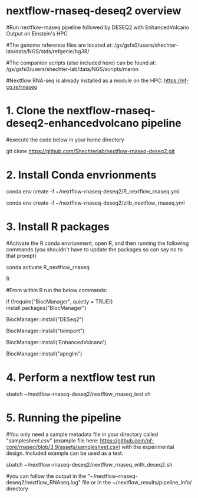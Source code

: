 # nextflow-rnaseq-deseq2 overview

#Run nextflow-rnaseq pipeline followed by DESEQ2 with EnhancedVolcano Output on Einstein's HPC 

#The genome reference files are located at: /gs/gsfs0/users/shechter-lab/data/NGS/stds/refgenie/hg38/

#The companion scripts (also included here) can be found at: /gs/gsfs0/users/shechter-lab/data/NGS/scripts/maron

#Nextflow RNA-seq is already installed as a module on the HPC: https://nf-co.re/rnaseq

# 1. Clone the nextflow-rnaseq-deseq2-enhancedvolcano pipeline 

#execute the code below in your home directory

git clone https://github.com/Shechterlab/nextflow-rnaseq-deseq2.git


# 2. Install Conda envrionments

conda env create -f ~/nextflow-rnaseq-deseq2/R_nextflow_rnaseq.yml

conda env create -f ~/nextflow-rnaseq-deseq2/zlib_nextflow_rnaseq.yml

# 3. Install R packages 

#Activate the R conda envrionment, open R, and then running the following commands (you shouldn't have to update the packages so can say no to that prompt)

conda activate R_nextflow_rnaseq

R

#From within R run the below commands:

if (!require("BiocManager", quietly = TRUE))
    install.packages("BiocManager")


BiocManager::install("DESeq2")

BiocManager::install("tximport")

BiocManager::install('EnhancedVolcano')

BiocManager::install("apeglm")

# 4. Perform a nextflow test run 

sbatch ~/nextflow-rnaseq-deseq2/nextflow_rnaseq_test.sh

# 5. Running the pipeline 

#You only need a sample metadata file in your directory called "samplesheet.csv" (example file here: https://github.com/nf-core/rnaseq/blob/3.9/assets/samplesheet.csv) with the experimental design. Included example can be used as a test.

sbatch ~/nextflow-rnaseq-deseq2/nextflow_rnaseq_with_deseq2.sh

#you can follow the output in the "~/nextflow-rnaseq-deseq2/nextflow_RNAseq.log" file or in the ~/nextflow_results/pipeline_info/ directory








